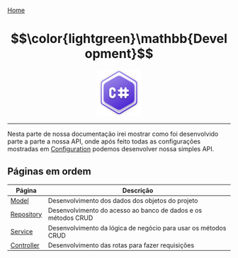 [Home](../README.md)
# $$\color{lightgreen}\mathbb{Development}$$

<p align="center">
	<img src="https://raw.githubusercontent.com/F4NT0/RESTTemplate/master/Docs/Configuration/images/csharp.svg" width="100">
</p>

---

Nesta parte de nossa documentação irei mostrar como foi desenvolvido parte a parte a nossa API, onde após feito todas as configurações mostradas em [Configuration](https://github.com/F4NT0/RESTTemplate/tree/master/Docs/Configuration) podemos desenvolver nossa simples API.

## Páginas em ordem

| Página                      | Descrição                                                      |
| --------------------------- | -------------------------------------------------------------- |
| [Model](Model.md)           | Desenvolvimento dos dados dos objetos do projeto               |
| [Repository](Repository.md) | Desenvolvimento do acesso ao banco de dados e os métodos CRUD  |
| [Service](Service.md)       | Desenvolvimento da lógica de negócio para usar os métodos CRUD |
| [Controller](Controller.md) | Desenvolvimento das rotas para fazer requisições               |
